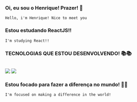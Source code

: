 ### Oi, eu sou o Henrique! Prazer! 👋
    Hello, i'm Henrique! Nice to meet you 
    
### Estou estudando ReactJS!!
    I'm studying React!!
    
### TECNOLOGIAS QUE ESTOU DESENVOLVENDO! 📚📚
<div style="display:inline_block"> <br/>

<img src="https://img.shields.io/badge/JavaScript-F7DF1E?style=for-the-badge&logo=javascript&logoColor=black">
<img src="https://img.shields.io/badge/MySQL-00000F?style=for-the-badge&logo=mysql&logoColor=white">

</div>

### Estou focado para fazer a diferença no mundo! 🙌🏻
    I'm focused on making a difference in the world!
